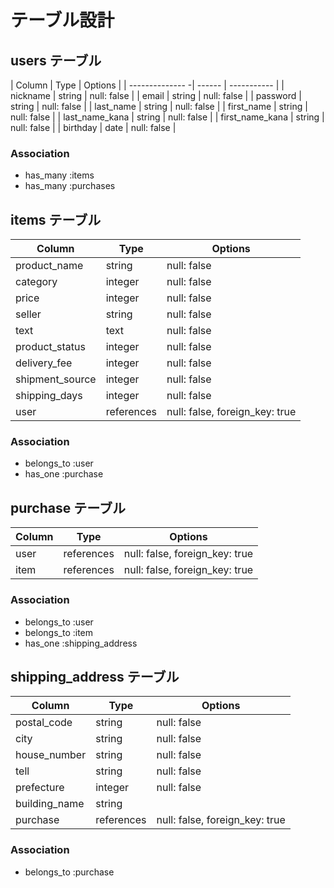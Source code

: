 <!-- # README -->
<!-- 
This README would normally document whatever steps are necessary to get the
application up and running.

Things you may want to cover:

* Ruby version

* System dependencies

* Configuration

* Database creation

* Database initialization

* How to run the test suite

* Services (job queues, cache servers, search engines, etc.)

* Deployment instructions

* ...
 -->


# テーブル設計

## users テーブル

| Column          | Type   | Options     |
| -------------- -| ------ | ----------- |
| nickname        | string | null: false |
| email           | string | null: false |
| password        | string | null: false |
| last_name       | string | null: false |
| first_name      | string | null: false |
| last_name_kana  | string | null: false |
| first_name_kana | string | null: false |
| birthday        | date   | null: false |



### Association

- has_many :items
- has_many :purchases

## items テーブル

| Column          | Type       | Options                        |
| --------------- | ---------- | ------------------------------ |
| product_name    | string     | null: false                    |
| category        | integer    | null: false                    |
| price           | integer    | null: false                    |
| seller          | string     | null: false                    |
| text            | text       | null: false                    |
| product_status  | integer    | null: false                    |
| delivery_fee    | integer    | null: false                    |
| shipment_source | integer    | null: false                    |
| shipping_days   | integer    | null: false                    |
| user            | references | null: false, foreign_key: true |

### Association

- belongs_to :user
- has_one :purchase

## purchase テーブル

| Column | Type       | Options                        |
| ------ | ---------- | ------------------------------ |
| user   | references | null: false, foreign_key: true |
| item   | references | null: false, foreign_key: true |
### Association

- belongs_to :user
- belongs_to :item
- has_one :shipping_address

## shipping_address テーブル
| Column        | Type       | Options                        |
| ------------  | ---------- | ------------------------------ |
| postal_code   | string     | null: false                    |
| city          | string     | null: false                    |
| house_number  | string     | null: false                    |
| tell          | string     | null: false                    |
| prefecture    | integer    | null: false                    |
| building_name | string     |                                |
| purchase      | references | null: false, foreign_key: true |

### Association

- belongs_to :purchase